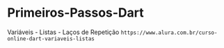 # Primeiros-Passos-Dart
Variáveis - Listas - Laços de Repetição
`https://www.alura.com.br/curso-online-dart-variaveis-listas`

